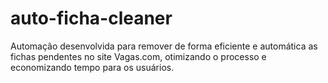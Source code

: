 # auto-ficha-cleaner
Automação desenvolvida para remover de forma eficiente e automática as fichas pendentes no site Vagas.com, otimizando o processo e economizando tempo para os usuários.
